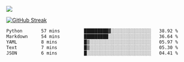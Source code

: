 ![](http://github-profile-summary-cards.vercel.app/api/cards/profile-details?username=sivori&theme=nightowl)

[![GitHub Streak](https://github-readme-streak-stats-murex-one.vercel.app?user=sivori&theme=nightowl&ring=EBE011&fire=EB9B1B)](https://git.io/streak-stats)

<!--START_SECTION:waka-->

```txt
Python       57 mins         █████████▓░░░░░░░░░░░░░░░   38.92 %
Markdown     54 mins         █████████░░░░░░░░░░░░░░░░   36.64 %
YAML         8 mins          █▒░░░░░░░░░░░░░░░░░░░░░░░   05.97 %
Text         7 mins          █▒░░░░░░░░░░░░░░░░░░░░░░░   05.30 %
JSON         6 mins          █░░░░░░░░░░░░░░░░░░░░░░░░   04.41 %
```

<!--END_SECTION:waka-->

